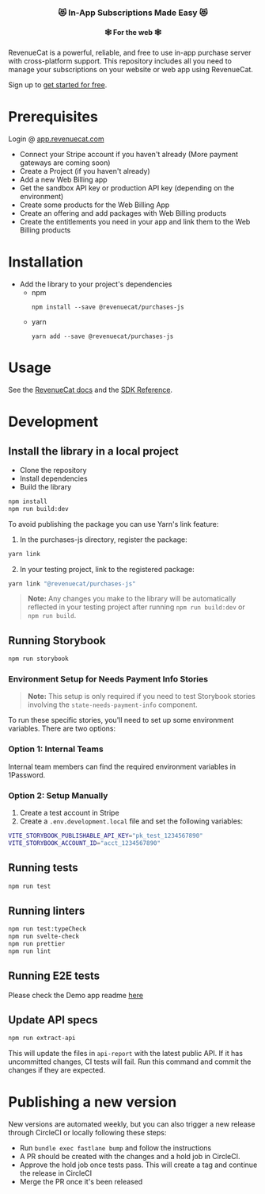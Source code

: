 <h3 align="center">😻 In-App Subscriptions Made Easy 😻</h3>
<h4 align="center">🕸️ For the web 🕸️</h4>

RevenueCat is a powerful, reliable, and free to use in-app purchase server with cross-platform support.
This repository includes all you need to manage your subscriptions on your website or web app using RevenueCat.

Sign up to [get started for free](https://app.revenuecat.com/signup).

# Prerequisites

Login @ [app.revenuecat.com](https://app.revenuecat.com)

- Connect your Stripe account if you haven't already (More payment gateways are coming soon)
- Create a Project (if you haven't already)
- Add a new Web Billing app
- Get the sandbox API key or production API key (depending on the environment)
- Create some products for the Web Billing App
- Create an offering and add packages with Web Billing products
- Create the entitlements you need in your app and link them to the Web Billing products

# Installation

- Add the library to your project's dependencies
  - npm
    ```
    npm install --save @revenuecat/purchases-js
    ```
  - yarn
    ```
    yarn add --save @revenuecat/purchases-js
    ```

# Usage

See the [RevenueCat docs](https://www.revenuecat.com/docs/web/web-billing) and the [SDK Reference](https://revenuecat.github.io/purchases-js-docs).

# Development

## Install the library in a local project

- Clone the repository
- Install dependencies
- Build the library

```bash
npm install
npm run build:dev
```

To avoid publishing the package you can use Yarn's link feature:

1. In the purchases-js directory, register the package:

```bash
yarn link
```

2. In your testing project, link to the registered package:

```bash
yarn link "@revenuecat/purchases-js"
```

> **Note:** Any changes you make to the library will be automatically reflected in your testing project after running `npm run build:dev` or `npm run build`.

## Running Storybook

```bash
npm run storybook
```

### Environment Setup for Needs Payment Info Stories

> **Note:** This setup is only required if you need to test Storybook stories involving the `state-needs-payment-info` component.

To run these specific stories, you'll need to set up some environment variables. There are two options:

### Option 1: Internal Teams

Internal team members can find the required environment variables in 1Password.

### Option 2: Setup Manually

1. Create a test account in Stripe
2. Create a `.env.development.local` file and set the following variables:

```bash
VITE_STORYBOOK_PUBLISHABLE_API_KEY="pk_test_1234567890"
VITE_STORYBOOK_ACCOUNT_ID="acct_1234567890"
```

## Running tests

```bash
npm run test
```

## Running linters

```bash
npm run test:typeCheck
npm run svelte-check
npm run prettier
npm run lint
```

## Running E2E tests

Please check the Demo app readme [here](./examples/webbilling-demo/README.md#e2e-tests)

## Update API specs

```bash
npm run extract-api
```

This will update the files in `api-report` with the latest public API.
If it has uncommitted changes, CI tests will fail. Run this command and commit the changes if
they are expected.

# Publishing a new version

New versions are automated weekly, but you can also trigger a new release through CircleCI or locally
following these steps:

- Run `bundle exec fastlane bump` and follow the instructions
- A PR should be created with the changes and a hold job in CircleCI.
- Approve the hold job once tests pass. This will create a tag and continue the release in CircleCI
- Merge the PR once it's been released
